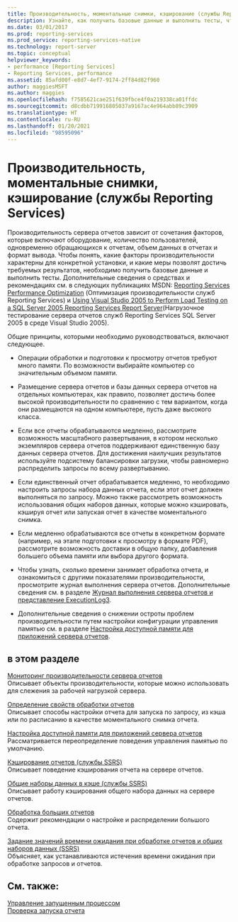 ```yaml
---
title: Производительность, моментальные снимки, кэширование (службы Reporting Services) | Документы Майкрософт
description: Узнайте, как получить базовые данные и выполнить тесты, чтобы понять факторы производительности, характерные для конкретной установки, и получить нужные результаты.
ms.date: 03/01/2017
ms.prod: reporting-services
ms.prod_service: reporting-services-native
ms.technology: report-server
ms.topic: conceptual
helpviewer_keywords:
- performance [Reporting Services]
- Reporting Services, performance
ms.assetid: 85afd00f-e8d7-4ef7-9174-2ff84d82f960
author: maggiesMSFT
ms.author: maggies
ms.openlocfilehash: f7585621cae251f639fbce4f0a219338ca01ffdc
ms.sourcegitcommit: d8cdbb719916805037a9167ac4e964abb89c3909
ms.translationtype: HT
ms.contentlocale: ru-RU
ms.lasthandoff: 01/20/2021
ms.locfileid: "98595096"
---
```

# <a name="performance-snapshots-caching-reporting-services"></a>Производительность, моментальные снимки, кэширование (службы Reporting Services)
  Производительность сервера отчетов зависит от сочетания факторов, которые включают оборудование, количество пользователей, одновременно обращающихся к отчетам, объем данных в отчетах и формат вывода. Чтобы понять, какие факторы производительности характерны для конкретной установки, и какие меры позволят достичь требуемых результатов, необходимо получить базовые данные и выполнить тесты. Дополнительные сведения о средствах и рекомендациях см. в следующих публикациях MSDN: [Reporting Services Performance Optimization](/archive/blogs/sqlcat/reporting-services-performance-and-optimization) (Оптимизация производительности служб Reporting Services) и [Using Visual Studio 2005 to Perform Load Testing on a SQL Server 2005 Reporting Services Report Server](/previous-versions/sql/sql-server-2005/administrator/aa964139(v=sql.90))(Нагрузочное тестирование сервера отчетов служб Reporting Services SQL Server 2005 в среде Visual Studio 2005).  
  
 Общие принципы, которыми необходимо руководствоваться, включают следующее.  
  
-   Операции обработки и подготовки к просмотру отчетов требуют много памяти. По возможности выбирайте компьютер со значительным объемом памяти.  
  
-   Размещение сервера отчетов и базы данных сервера отчетов на отдельных компьютерах, как правило, позволяет достичь более высокой производительности по сравнению с тем вариантом, когда они размещаются на одном компьютере, пусть даже высокого класса.  
  
-   Если все отчеты обрабатываются медленно, рассмотрите возможность масштабного развертывания, в котором несколько экземпляров сервера отчетов поддерживают единственную базу данных сервера отчетов. Для достижения наилучших результатов используйте подсистему балансировки загрузки, чтобы равномерно распределить запросы по всему развертыванию.  
  
-   Если единственный отчет обрабатывается медленно, то необходимо настроить запросы набора данных отчета, если этот отчет должен выполняться по запросу. Можно также рассмотреть возможность использования общих наборов данных, которые можно кэшировать, кэшируя отчет или запуская отчет в качестве моментального снимка.  
  
-   Если медленно обрабатываются все отчеты в конкретном формате (например, на этапе подготовки к просмотру в формате PDF), рассмотрите возможность доставки в общую папку, добавления большего объема памяти или выбора другого формата.  
  
-   Чтобы узнать, сколько времени занимает обработка отчета, и ознакомиться с другими показателями производительности, просмотрите журнал выполнения сервера отчетов. Дополнительные сведения см. в разделе [Журнал выполнения сервера отчетов и представление ExecutionLog3](../../reporting-services/report-server/report-server-executionlog-and-the-executionlog3-view.md).  
  
-   Дополнительные сведения о снижении остроты проблем производительности путем настройки конфигурации управления памятью см. в разделе [Настройка доступной памяти для приложений сервера отчетов](../../reporting-services/report-server/configure-available-memory-for-report-server-applications.md).  
  
## <a name="in-this-section"></a>в этом разделе  
 [Мониторинг производительности сервера отчетов](../../reporting-services/report-server/monitoring-report-server-performance.md)  
 Описывает объекты производительности, которые можно использовать для слежения за рабочей нагрузкой сервера.  
  
 [Определение свойств обработки отчетов](../../reporting-services/report-server/set-report-processing-properties.md)  
 Описывает способы настройки отчета для запуска по запросу, из кэша или по расписанию в качестве моментального снимка отчета.  
  
 [Настройка доступной памяти для приложений сервера отчетов](../../reporting-services/report-server/configure-available-memory-for-report-server-applications.md)  
 Рассматривается переопределение поведения управления памятью по умолчанию.  
  
 [Кэширование отчетов (службы SSRS)](../../reporting-services/report-server/caching-reports-ssrs.md)  
 Описывает поведение кэширования отчета на сервере отчетов.  
  
 [Общие наборы данных в кэше (службы SSRS)](../../reporting-services/report-server/cache-shared-datasets-ssrs.md)  
 Описывает работу кэширования общего набора данных на сервере отчетов.  
  
 [Обработка больших отчетов](../../reporting-services/report-server/process-large-reports.md)  
 Содержит рекомендации о настройке и распределении большого отчета.  
  
 [Задание значений времени ожидания при обработке отчетов и общих наборов данных (SSRS)](../../reporting-services/report-server/setting-time-out-values-for-report-and-shared-dataset-processing-ssrs.md)  
 Объясняет, как устанавливаются истечения времени ожидания при обработке запросов и отчетов.  
  
## <a name="see-also"></a>См. также:  
 [Управление запущенным процессом](../../reporting-services/subscriptions/manage-a-running-process.md)   
 [Проверка запуска отчета](../../reporting-services/report-server/verifying-a-report-run.md)  
  
